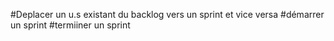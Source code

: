 #Deplacer un u.s existant du backlog vers un sprint et vice versa
#démarrer un sprint
#termiiner un sprint
